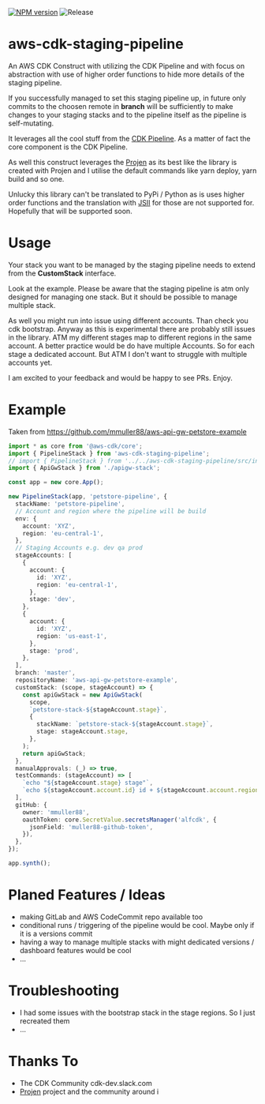 [![NPM version](https://badge.fury.io/js/aws-cdk-staging-pipeline.svg)](https://badge.fury.io/js/aws-cdk-staging-pipeline)
![Release](https://github.com/mmuller88/aws-cdk-staging-pipeline/workflows/Release/badge.svg)

# aws-cdk-staging-pipeline

An AWS CDK Construct with utilizing the CDK Pipeline and with focus on abstraction with use of higher order functions to hide more details of the staging pipeline.

If you successfully managed to set this staging pipeline up, in future only commits to the choosen remote in **branch** will be sufficiently to make changes to your staging stacks and to the pipeline itself as the pipeline is self-mutating.

It leverages all the cool stuff from the [CDK Pipeline](https://docs.aws.amazon.com/cdk/latest/guide/cdk_pipeline.html). As a matter of fact the core component is the CDK Pipeline.

As well this construct leverages the [Projen](https://github.com/projen/projen) as its best like the library is created with Projen and I utilise the default commands like yarn deploy, yarn build and so one.

Unlucky this library can't be translated to PyPi / Python as is uses higher order functions and the translation with [JSII](https://github.com/aws/jsii) for those are not supported for. Hopefully that will be supported soon.

# Usage

Your stack you want to be managed by the staging pipeline needs to extend from the **CustomStack** interface.

Look at the example. Please be aware that the staging pipeline is atm only designed for managing one stack. But it should be possible to manage multiple stack.

As well you might run into issue using different accounts. Than check you cdk bootstrap. Anyway as this is experimental there are probably still issues in the library. ATM my different stages map to different regions in the same account. A better practice would be do have multiple Accounts. So for each stage a dedicated account. But ATM I don't want to struggle with multiple accounts yet.

I am excited to your feedback and would be happy to see PRs. Enjoy.

# Example

Taken from https://github.com/mmuller88/aws-api-gw-petstore-example

```ts
import * as core from '@aws-cdk/core';
import { PipelineStack } from 'aws-cdk-staging-pipeline';
// import { PipelineStack } from '../../aws-cdk-staging-pipeline/src/index';
import { ApiGwStack } from './apigw-stack';

const app = new core.App();

new PipelineStack(app, 'petstore-pipeline', {
  stackName: 'petstore-pipeline',
  // Account and region where the pipeline will be build
  env: {
    account: 'XYZ',
    region: 'eu-central-1',
  },
  // Staging Accounts e.g. dev qa prod
  stageAccounts: [
    {
      account: {
        id: 'XYZ',
        region: 'eu-central-1',
      },
      stage: 'dev',
    },
    {
      account: {
        id: 'XYZ',
        region: 'us-east-1',
      },
      stage: 'prod',
    },
  ],
  branch: 'master',
  repositoryName: 'aws-api-gw-petstore-example',
  customStack: (scope, stageAccount) => {
    const apiGwStack = new ApiGwStack(
      scope,
      `petstore-stack-${stageAccount.stage}`,
      {
        stackName: `petstore-stack-${stageAccount.stage}`,
        stage: stageAccount.stage,
      },
    );
    return apiGwStack;
  },
  manualApprovals: (_) => true,
  testCommands: (stageAccount) => [
    `echo "${stageAccount.stage} stage"`,
    `echo ${stageAccount.account.id} id + ${stageAccount.account.region} region`,
  ],
  gitHub: {
    owner: 'mmuller88',
    oauthToken: core.SecretValue.secretsManager('alfcdk', {
      jsonField: 'muller88-github-token',
    }),
  },
});

app.synth();
```

# Planed Features / Ideas

- making GitLab and AWS CodeCommit repo available too
- conditional runs / triggering of the pipeline would be cool. Maybe only if it is a versions commit
- having a way to manage multiple stacks with might dedicated versions / dashboard features would be cool
- ...

# Troubleshooting

- I had some issues with the bootstrap stack in the stage regions. So I just recreated them
- ...

# Thanks To

- The CDK Community cdk-dev.slack.com
- [Projen](https://github.com/projen/projen) project and the community around i
